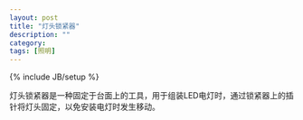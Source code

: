 ```yaml
---
layout: post
title: "灯头锁紧器"
description: ""
category: 
tags: [照明]
---
```

{% include JB/setup %}

灯头锁紧器是一种固定于台面上的工具，用于组装LED电灯时，通过锁紧器上的插针将灯头固定，以免安装电灯时发生移动。
